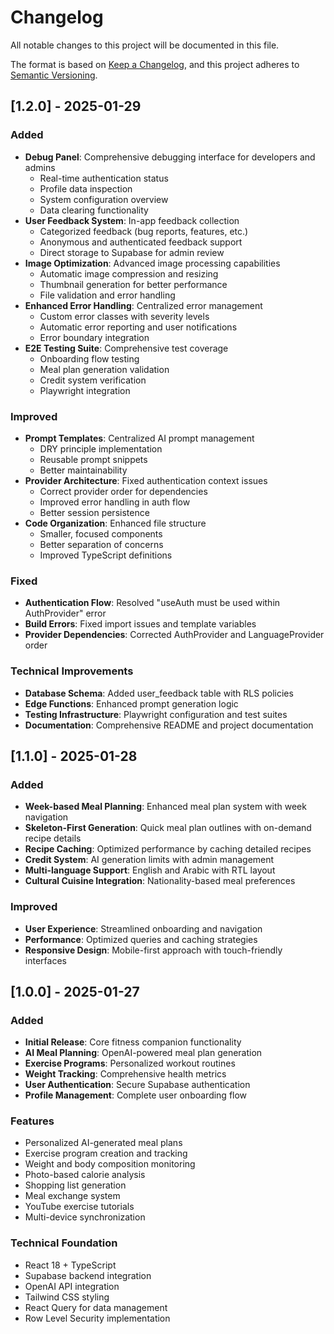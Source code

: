 
# Changelog

All notable changes to this project will be documented in this file.

The format is based on [Keep a Changelog](https://keepachangelog.com/en/1.0.0/),
and this project adheres to [Semantic Versioning](https://semver.org/spec/v2.0.0.html).

## [1.2.0] - 2025-01-29

### Added
- **Debug Panel**: Comprehensive debugging interface for developers and admins
  - Real-time authentication status
  - Profile data inspection
  - System configuration overview
  - Data clearing functionality
- **User Feedback System**: In-app feedback collection
  - Categorized feedback (bug reports, features, etc.)
  - Anonymous and authenticated feedback support
  - Direct storage to Supabase for admin review
- **Image Optimization**: Advanced image processing capabilities
  - Automatic image compression and resizing
  - Thumbnail generation for better performance
  - File validation and error handling
- **Enhanced Error Handling**: Centralized error management
  - Custom error classes with severity levels
  - Automatic error reporting and user notifications
  - Error boundary integration
- **E2E Testing Suite**: Comprehensive test coverage
  - Onboarding flow testing
  - Meal plan generation validation
  - Credit system verification
  - Playwright integration

### Improved
- **Prompt Templates**: Centralized AI prompt management
  - DRY principle implementation
  - Reusable prompt snippets
  - Better maintainability
- **Provider Architecture**: Fixed authentication context issues
  - Correct provider order for dependencies
  - Improved error handling in auth flow
  - Better session persistence
- **Code Organization**: Enhanced file structure
  - Smaller, focused components
  - Better separation of concerns
  - Improved TypeScript definitions

### Fixed
- **Authentication Flow**: Resolved "useAuth must be used within AuthProvider" error
- **Build Errors**: Fixed import issues and template variables
- **Provider Dependencies**: Corrected AuthProvider and LanguageProvider order

### Technical Improvements
- **Database Schema**: Added user_feedback table with RLS policies
- **Edge Functions**: Enhanced prompt generation logic
- **Testing Infrastructure**: Playwright configuration and test suites
- **Documentation**: Comprehensive README and project documentation

## [1.1.0] - 2025-01-28

### Added
- **Week-based Meal Planning**: Enhanced meal plan system with week navigation
- **Skeleton-First Generation**: Quick meal plan outlines with on-demand recipe details
- **Recipe Caching**: Optimized performance by caching detailed recipes
- **Credit System**: AI generation limits with admin management
- **Multi-language Support**: English and Arabic with RTL layout
- **Cultural Cuisine Integration**: Nationality-based meal preferences

### Improved
- **User Experience**: Streamlined onboarding and navigation
- **Performance**: Optimized queries and caching strategies
- **Responsive Design**: Mobile-first approach with touch-friendly interfaces

## [1.0.0] - 2025-01-27

### Added
- **Initial Release**: Core fitness companion functionality
- **AI Meal Planning**: OpenAI-powered meal plan generation
- **Exercise Programs**: Personalized workout routines
- **Weight Tracking**: Comprehensive health metrics
- **User Authentication**: Secure Supabase authentication
- **Profile Management**: Complete user onboarding flow

### Features
- Personalized AI-generated meal plans
- Exercise program creation and tracking
- Weight and body composition monitoring
- Photo-based calorie analysis
- Shopping list generation
- Meal exchange system
- YouTube exercise tutorials
- Multi-device synchronization

### Technical Foundation
- React 18 + TypeScript
- Supabase backend integration
- OpenAI API integration
- Tailwind CSS styling
- React Query for data management
- Row Level Security implementation
